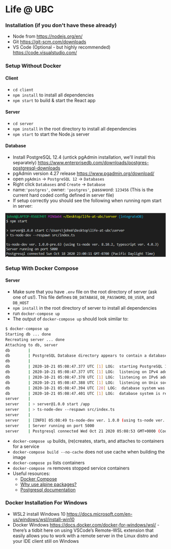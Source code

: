 # Life @ UBC

### Installation (if you don't have these already)
- Node from https://nodejs.org/en/
- Git https://git-scm.com/downloads
- VS Code (Optional - but highly recommended) https://code.visualstudio.com/

### Setup Without Docker
#### Client
- `cd client`
- `npm install` to install all dependencies 
- `npm start` to build & start the React app

#### Server
- `cd server`
- `npm install` in the root directory to install all dependencies
- `npm start` to start the Node.js server

#### Database
- Install PostgreSQL 12.4 (untick pgAdmin installation, we'll install this separately) https://www.enterprisedb.com/downloads/postgres-postgresql-downloads
- pgAdmin version 4.27 release https://www.pgadmin.org/download/
- open `pgAdmin` -> `PostgreSQL 12` -> `Databases`
- Right click `Databases` and `Create` -> `Database`
- name:`'postgres'`, owner: `'postgres'`, password: `123456` (This is the current hard coded config defined in server file)
- If setup correctly you should see the following when running npm start in server:

![Alt text](./pgconnected.png)

### Setup With Docker Compose

#### Server
- Make sure that you have `.env` file on the root directory of server (ask one of us!). This file defines `DB_DATABASE`, `DB_PASSWORD`, `DB_USER`, and `DB_HOST`
- `npm install` in the root directory of server to install all dependencies
- run `docker-compose up`
- The output of `docker-compose up` should look similar to:
```bash
$ docker-compose up
Starting db ... done
Recreating server ... done
Attaching to db, server
db        |
db        | PostgreSQL Database directory appears to contain a database; Skipping initialization
db        |
db        | 2020-10-21 05:08:47.377 UTC [1] LOG:  starting PostgreSQL 13.0 on x86_64-pc-linux-musl, compiled by gcc (Alpine 9.3.0) 9.3.0, 64-bit
db        | 2020-10-21 05:08:47.377 UTC [1] LOG:  listening on IPv4 address "0.0.0.0", port 5432
db        | 2020-10-21 05:08:47.378 UTC [1] LOG:  listening on IPv6 address "::", port 5432
db        | 2020-10-21 05:08:47.388 UTC [1] LOG:  listening on Unix socket "/var/run/postgresql/.s.PGSQL.5432"
db        | 2020-10-21 05:08:47.394 UTC [20] LOG:  database system was shut down at 2020-10-21 05:02:17 UTC
db        | 2020-10-21 05:08:47.401 UTC [1] LOG:  database system is ready to accept connections
server    |
server    | > server@1.0.0 start /app
server    | > ts-node-dev --respawn src/index.ts
server    |
server    | [INFO] 05:08:49 ts-node-dev ver. 1.0.0 (using ts-node ver. 8.10.2, typescript ver. 4.0.3)
server    | Server running on port 5000
server    | Postgresql connected Wed Oct 21 2020 05:08:53 GMT+0000 (Coordinated Universal Time)
```
- `docker-compose up` builds, (re)creates, starts, and attaches to containers for a service
- `docker-compose build --no-cache` does not use cache when building the image
- `docker-compose ps` lists containers
- `docker-compose rm` removes stopped service containers
- Useful resources:
    - [Docker Compose](https://docs.docker.com/compose/)
    - [Why use alpine packages?](https://nickjanetakis.com/blog/the-3-biggest-wins-when-using-alpine-as-a-base-docker-image)
    - [Postgresql documentation](https://www.notion.so/Docker-Compose-07fabb20ed224a37b9eeb83dd18dfabc#f22154ebf6e245ca88ce650d706785b5)

### Docker Installation For Windows
- WSL2 install Windows 10 https://docs.microsoft.com/en-us/windows/wsl/install-win10
- Docker Windows https://docs.docker.com/docker-for-windows/wsl/ - there’s a tidbit here on using VSCode’s Remote-WSL extension that easily allows you to work with a remote server in the Linux distro and your IDE client still on Windows

